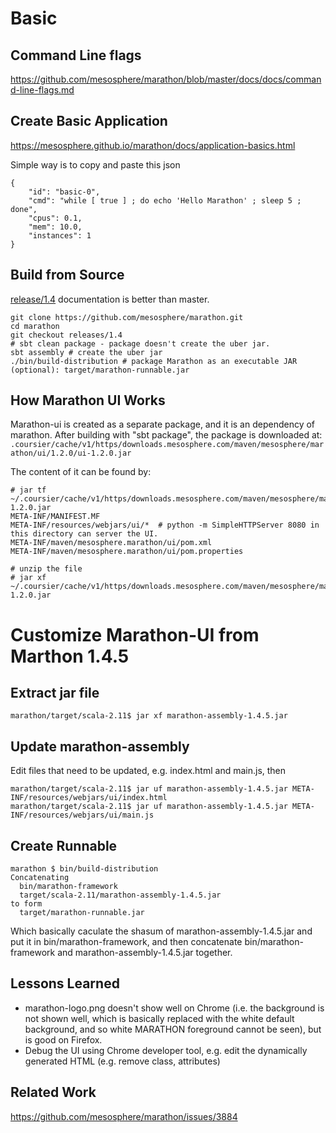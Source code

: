 # Basic
## Command Line flags
https://github.com/mesosphere/marathon/blob/master/docs/docs/command-line-flags.md

## Create Basic Application
https://mesosphere.github.io/marathon/docs/application-basics.html

Simple way is to copy and paste this json
```
{
    "id": "basic-0", 
    "cmd": "while [ true ] ; do echo 'Hello Marathon' ; sleep 5 ; done",
    "cpus": 0.1,
    "mem": 10.0,
    "instances": 1
}
```

## Build from Source
[release/1.4](https://github.com/mesosphere/marathon/tree/releases/1.4) documentation is better than master.
```
git clone https://github.com/mesosphere/marathon.git
cd marathon
git checkout releases/1.4
# sbt clean package - package doesn't create the uber jar.
sbt assembly # create the uber jar
./bin/build-distribution # package Marathon as an executable JAR (optional): target/marathon-runnable.jar
```

## How Marathon UI Works
Marathon-ui is created as a separate package, and it is an dependency of marathon. After building with "sbt package", the package is downloaded at:
```.coursier/cache/v1/https/downloads.mesosphere.com/maven/mesosphere/marathon/ui/1.2.0/ui-1.2.0.jar```

The content of it can be found by:
```
# jar tf ~/.coursier/cache/v1/https/downloads.mesosphere.com/maven/mesosphere/marathon/ui/1.2.0/ui-1.2.0.jar
META-INF/MANIFEST.MF
META-INF/resources/webjars/ui/*  # python -m SimpleHTTPServer 8080 in this directory can server the UI.
META-INF/maven/mesosphere.marathon/ui/pom.xml
META-INF/maven/mesosphere.marathon/ui/pom.properties

# unzip the file
# jar xf ~/.coursier/cache/v1/https/downloads.mesosphere.com/maven/mesosphere/marathon/ui/1.2.0/ui-1.2.0.jar
```


# Customize Marathon-UI from Marthon 1.4.5

## Extract jar file
```
marathon/target/scala-2.11$ jar xf marathon-assembly-1.4.5.jar
```

## Update marathon-assembly
Edit files that need to be updated, e.g. index.html and main.js, then
```
marathon/target/scala-2.11$ jar uf marathon-assembly-1.4.5.jar META-INF/resources/webjars/ui/index.html
marathon/target/scala-2.11$ jar uf marathon-assembly-1.4.5.jar META-INF/resources/webjars/ui/main.js
```

## Create Runnable
```
marathon $ bin/build-distribution
Concatenating
  bin/marathon-framework
  target/scala-2.11/marathon-assembly-1.4.5.jar
to form
  target/marathon-runnable.jar
```
Which basically caculate the shasum of marathon-assembly-1.4.5.jar and put it in bin/marathon-framework, and then concatenate bin/marathon-framework and marathon-assembly-1.4.5.jar together.

## Lessons Learned
* marathon-logo.png doesn't show well on Chrome (i.e. the background is not shown well, which is basically replaced with the white default background, and so white MARATHON foreground cannot be seen), but is good on Firefox.
* Debug the UI using Chrome developer tool, e.g. edit the dynamically generated HTML (e.g. remove class, attributes)

## Related Work
https://github.com/mesosphere/marathon/issues/3884
